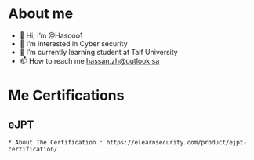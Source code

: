 # About me

- 👋 Hi, I’m @Hasooo1
- 👀 I’m interested in Cyber security
- 🌱 I’m currently learning student at Taif University
- 📫 How to reach me hassan.zh@outlook.sa

# Me Certifications

  ## eJPT
    * About The Certification : https://elearnsecurity.com/product/ejpt-certification/ 

